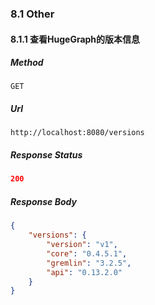 ### 8.1 Other

#### 8.1.1 查看HugeGraph的版本信息

##### Method

```
GET
```

##### Url

```
http://localhost:8080/versions
```

##### Response Status

```json
200
```

##### Response Body

```json
{
    "versions": {
        "version": "v1",
        "core": "0.4.5.1",
        "gremlin": "3.2.5",
        "api": "0.13.2.0"
    }
}
```